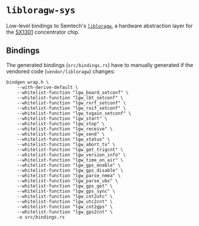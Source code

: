# `libloragw-sys`

Low-level bindings to Semtech's
[`libloragw`](https://github.com/Lora-net/lora_gateway/tree/master/libloragw),
a hardware abstraction layer for the
[SX1301](https://www.semtech.com/products/wireless-rf/lora-gateways/sx1301)
concentrator chip.

## Bindings

The generated bindings (`src/bindings.rs`) have to manually generated
if the vendored code (`vendor/libloragw`) changes:

```
bindgen wrap.h \
    --with-derive-default \
    --whitelist-function "lgw_board_setconf" \
    --whitelist-function "lgw_lbt_setconf" \
    --whitelist-function "lgw_rxrf_setconf" \
    --whitelist-function "lgw_rxif_setconf" \
    --whitelist-function "lgw_txgain_setconf" \
    --whitelist-function "lgw_start" \
    --whitelist-function "lgw_stop" \
    --whitelist-function "lgw_receive" \
    --whitelist-function "lgw_send" \
    --whitelist-function "lgw_status" \
    --whitelist-function "lgw_abort_tx" \
    --whitelist-function "lgw_get_trigcnt" \
    --whitelist-function "lgw_version_info" \
    --whitelist-function "lgw_time_on_air" \
    --whitelist-function "lgw_gps_enable" \
    --whitelist-function "lgw_gps_disable" \
    --whitelist-function "lgw_parse_nmea" \
    --whitelist-function "lgw_parse_ubx" \
    --whitelist-function "lgw_gps_get" \
    --whitelist-function "lgw_gps_sync" \
    --whitelist-function "lgw_cnt2utc" \
    --whitelist-function "lgw_utc2cnt" \
    --whitelist-function "lgw_cnt2gps" \
    --whitelist-function "lgw_gps2cnt" \
    -o src/bindings.rs
```
